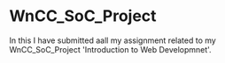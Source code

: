 # WnCC_SoC_Project

In this I have submitted aall my assignment related to my WnCC_SoC_Project 'Introduction to Web Developmnet'.
